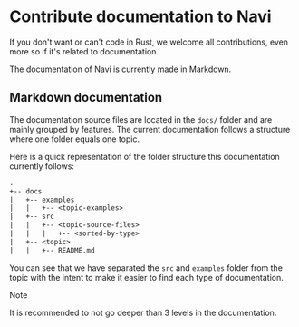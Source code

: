 # Contribute documentation to Navi

If you don't want or can't code in Rust, we welcome all contributions,
even more so if it's related to documentation.

The documentation of Navi is currently made in Markdown.

## Markdown documentation

The documentation source files are located in the `docs/` folder and are mainly grouped by features.
The current documentation follows a structure where one folder equals one topic.

Here is a quick representation of the folder structure this documentation currently follows:

```txt
.
+-- docs
|   +-- examples
|   |   +-- <topic-examples>
|   +-- src
|   |   +-- <topic-source-files>
|   |   |   +-- <sorted-by-type>
|   +-- <topic>
|   |   +-- README.md
```

You can see that we have separated the `src` and `examples` folder from the topic with the intent to make it
easier to find each type of documentation.

> [!NOTE]
> It is recommended to not go deeper than 3 levels in the documentation.

